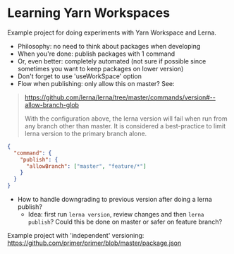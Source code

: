 # Learning Yarn Workspaces

Example project for doing experiments with Yarn Workspace and Lerna.

- Philosophy: no need to think about packages when developing
- When you're done: publish packages with 1 command
- Or, even better: completely automated (not sure if possible since sometimes you want to keep packages on lower version)
- Don't forget to use 'useWorkSpace' option
- Flow when publishing: only allow this on master? See:

> https://github.com/lerna/lerna/tree/master/commands/version#--allow-branch-glob
>
> With the configuration above, the lerna version will fail when run from any branch other than master. It is considered a best-practice to limit lerna version to the primary branch alone.

```json
{
  "command": {
    "publish": {
      "allowBranch": ["master", "feature/*"]
    }
  }
}
```

- How to handle downgrading to previous version after doing a lerna publish?
  - Idea: first run `lerna version`, review changes and then `lerna publish`? Could this be done on master or safer on feature branch?

Example project with 'independent' versioning: https://github.com/primer/primer/blob/master/package.json
